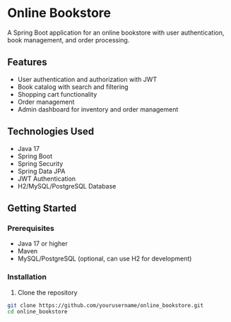 # Online Bookstore

A Spring Boot application for an online bookstore with user authentication, book management, and order processing.

## Features

- User authentication and authorization with JWT
- Book catalog with search and filtering
- Shopping cart functionality
- Order management
- Admin dashboard for inventory and order management

## Technologies Used

- Java 17
- Spring Boot
- Spring Security
- Spring Data JPA
- JWT Authentication
- H2/MySQL/PostgreSQL Database

## Getting Started

### Prerequisites

- Java 17 or higher
- Maven
- MySQL/PostgreSQL (optional, can use H2 for development)

### Installation

1. Clone the repository
```bash
git clone https://github.com/yourusername/online_bookstore.git
cd online_bookstore